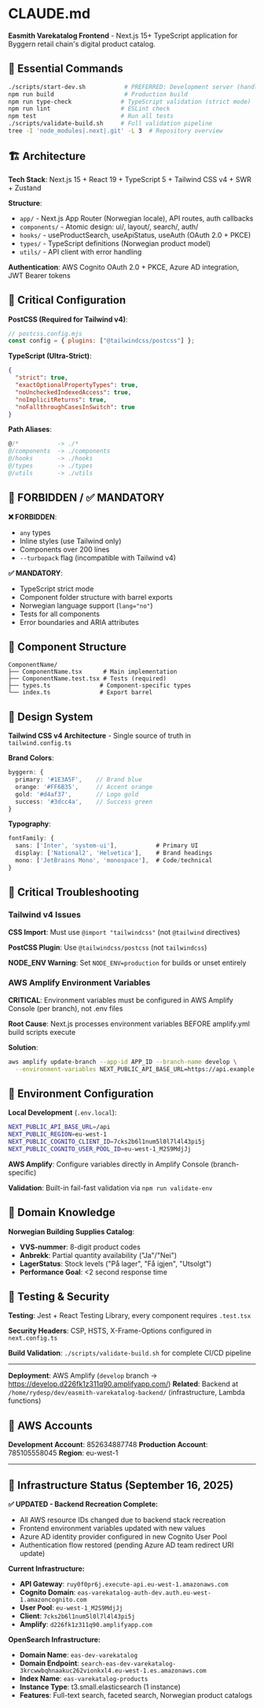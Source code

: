 # CLAUDE.md

**Easmith Varekatalog Frontend** - Next.js 15+ TypeScript application for Byggern retail chain's digital product catalog.

## 🚀 Essential Commands

```bash
./scripts/start-dev.sh           # PREFERRED: Development server (handles port conflicts)
npm run build                    # Production build
npm run type-check              # TypeScript validation (strict mode)
npm run lint                    # ESLint check
npm test                        # Run all tests
./scripts/validate-build.sh     # Full validation pipeline
tree -I 'node_modules|.next|.git' -L 3  # Repository overview
```

## 🏗️ Architecture

**Tech Stack**: Next.js 15 + React 19 + TypeScript 5 + Tailwind CSS v4 + SWR + Zustand

**Structure**:
- `app/` - Next.js App Router (Norwegian locale), API routes, auth callbacks
- `components/` - Atomic design: ui/, layout/, search/, auth/
- `hooks/` - useProductSearch, useApiStatus, useAuth (OAuth 2.0 + PKCE)
- `types/` - TypeScript definitions (Norwegian product model)
- `utils/` - API client with error handling

**Authentication**: AWS Cognito OAuth 2.0 + PKCE, Azure AD integration, JWT Bearer tokens

## 🔧 Critical Configuration

**PostCSS (Required for Tailwind v4)**:
```javascript
// postcss.config.mjs
const config = { plugins: ["@tailwindcss/postcss"] };
```

**TypeScript (Ultra-Strict)**:
```json
{
  "strict": true,
  "exactOptionalPropertyTypes": true,
  "noUncheckedIndexedAccess": true,
  "noImplicitReturns": true,
  "noFallthroughCasesInSwitch": true
}
```

**Path Aliases**:
```typescript
@/*           -> ./*
@/components  -> ./components
@/hooks       -> ./hooks  
@/types       -> ./types
@/utils       -> ./utils
```

## 🚨 FORBIDDEN / ✅ MANDATORY

**❌ FORBIDDEN**:
- `any` types
- Inline styles (use Tailwind only)
- Components over 200 lines
- `--turbopack` flag (incompatible with Tailwind v4)

**✅ MANDATORY**:
- TypeScript strict mode
- Component folder structure with barrel exports
- Norwegian language support (`lang="no"`)
- Tests for all components
- Error boundaries and ARIA attributes

## 📁 Component Structure

```
ComponentName/
├── ComponentName.tsx      # Main implementation
├── ComponentName.test.tsx # Tests (required)
├── types.ts              # Component-specific types
└── index.ts              # Export barrel
```

## 🎨 Design System

**Tailwind CSS v4 Architecture** - Single source of truth in `tailwind.config.ts`

**Brand Colors**:
```typescript
byggern: {
  primary: '#1E3A5F',    // Brand blue
  orange: '#FF6B35',     // Accent orange
  gold: '#d4af37',       // Logo gold
  success: '#3dcc4a',    // Success green
}
```

**Typography**:
```typescript
fontFamily: {
  sans: ['Inter', 'system-ui'],           # Primary UI
  display: ['National2', 'Helvetica'],    # Brand headings
  mono: ['JetBrains Mono', 'monospace'],  # Code/technical
}
```

## 🚨 Critical Troubleshooting

### Tailwind v4 Issues

**CSS Import**: Must use `@import "tailwindcss"` (not `@tailwind` directives)

**PostCSS Plugin**: Use `@tailwindcss/postcss` (not `tailwindcss`)

**NODE_ENV Warning**: Set `NODE_ENV=production` for builds or unset entirely

### AWS Amplify Environment Variables

**CRITICAL**: Environment variables must be configured in AWS Amplify Console (per branch), not .env files

**Root Cause**: Next.js processes environment variables BEFORE amplify.yml build scripts execute

**Solution**:
```bash
aws amplify update-branch --app-id APP_ID --branch-name develop \
  --environment-variables NEXT_PUBLIC_API_BASE_URL=https://api.example.com
```

## 🔗 Environment Configuration

**Local Development** (`.env.local`):
```bash
NEXT_PUBLIC_API_BASE_URL=/api
NEXT_PUBLIC_REGION=eu-west-1
NEXT_PUBLIC_COGNITO_CLIENT_ID=7cks2b6l1num5l0l7l4l43pi5j
NEXT_PUBLIC_COGNITO_USER_POOL_ID=eu-west-1_M2S9MdjJj
```

**AWS Amplify**: Configure variables directly in Amplify Console (branch-specific)

**Validation**: Built-in fail-fast validation via `npm run validate-env`

## 🎯 Domain Knowledge

**Norwegian Building Supplies Catalog**:
- **VVS-nummer**: 8-digit product codes
- **Anbrekk**: Partial quantity availability ("Ja"/"Nei")
- **LagerStatus**: Stock levels ("På lager", "Få igjen", "Utsolgt")
- **Performance Goal**: <2 second response time

## 🧪 Testing & Security

**Testing**: Jest + React Testing Library, every component requires `.test.tsx`

**Security Headers**: CSP, HSTS, X-Frame-Options configured in `next.config.ts`

**Build Validation**: `./scripts/validate-build.sh` for complete CI/CD pipeline

---

**Deployment**: AWS Amplify (`develop` branch → https://develop.d226fk1z311q90.amplifyapp.com/)
**Related**: Backend at `/home/rydesp/dev/easmith-varekatalog-backend/` (infrastructure, Lambda functions)

## 🔗 AWS Accounts

**Development Account**: 852634887748
**Production Account**: 785105558045
**Region**: eu-west-1

---

## 🔄 Infrastructure Status (September 16, 2025)

**✅ UPDATED - Backend Recreation Complete:**
- All AWS resource IDs changed due to backend stack recreation
- Frontend environment variables updated with new values
- Azure AD identity provider configured in new Cognito User Pool
- Authentication flow restored (pending Azure AD team redirect URI update)

**Current Infrastructure:**
- **API Gateway**: `ruy0f0pr6j.execute-api.eu-west-1.amazonaws.com`
- **Cognito Domain**: `eas-varekatalog-auth-dev.auth.eu-west-1.amazoncognito.com`
- **User Pool**: `eu-west-1_M2S9MdjJj`
- **Client**: `7cks2b6l1num5l0l7l4l43pi5j`
- **Amplify**: `d226fk1z311q90.amplifyapp.com`

**OpenSearch Infrastructure:**
- **Domain Name**: `eas-dev-varekatalog`
- **Domain Endpoint**: `search-eas-dev-varekatalog-3krcwwbqhnaakuc262vionkxl4.eu-west-1.es.amazonaws.com`
- **Index Name**: `eas-varekatalog-products`
- **Instance Type**: t3.small.elasticsearch (1 instance)
- **Features**: Full-text search, faceted search, Norwegian product catalogs